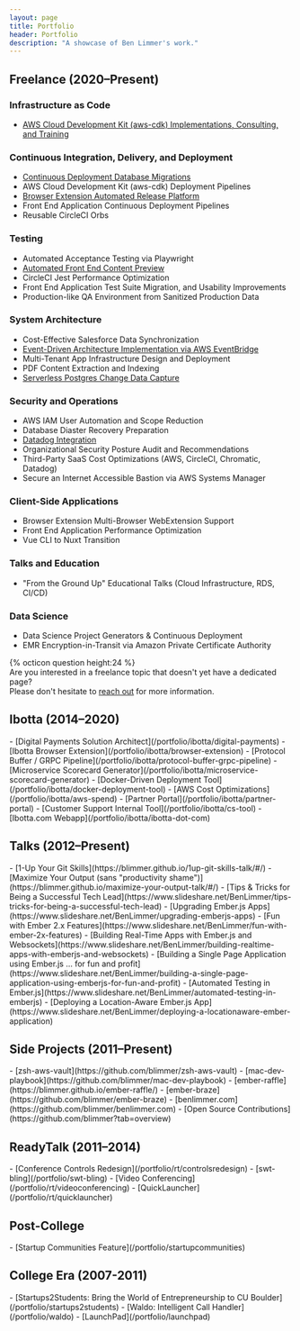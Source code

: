 ```yaml
---
layout: page
title: Portfolio
header: Portfolio
description: "A showcase of Ben Limmer's work."
---
```


<h2 class="anchor-fix" id="freelance">Freelance (2020&ndash;Present)</h2>

### Infrastructure as Code

- [AWS Cloud Development Kit (aws-cdk) Implementations, Consulting, and Training](/portfolio/freelance/aws-cdk-consulting)

### Continuous Integration, Delivery, and Deployment

- [Continuous Deployment Database Migrations](/portfolio/freelance/continuous-deployment-database-migrations)
- AWS Cloud Development Kit (aws-cdk) Deployment Pipelines
- [Browser Extension Automated Release Platform](/portfolio/freelance/browser-extension-automated-release-platform)
- Front End Application Continuous Deployment Pipelines
- Reusable CircleCI Orbs

### Testing

- Automated Acceptance Testing via Playwright
- [Automated Front End Content Preview](/portfolio/freelance/automated-front-end-content-preview)
- CircleCI Jest Performance Optimization
- Front End Application Test Suite Migration, and Usability Improvements
- Production-like QA Environment from Sanitized Production Data

### System Architecture

- Cost-Effective Salesforce Data Synchronization
- [Event-Driven Architecture Implementation via AWS EventBridge](/portfolio/freelance/event-driven-architecture)
- Multi-Tenant App Infrastructure Design and Deployment
- PDF Content Extraction and Indexing
- [Serverless Postgres Change Data Capture](/portfolio/freelance/serverless-postgres-change-data-capture)

### Security and Operations

- AWS IAM User Automation and Scope Reduction
- Database Diaster Recovery Preparation
- [Datadog Integration](/portfolio/freelance/datadog-integration)
- Organizational Security Posture Audit and Recommendations
- Third-Party SaaS Cost Optimizations (AWS, CircleCI, Chromatic, Datadog)
- Secure an Internet Accessible Bastion via AWS Systems Manager

### Client-Side Applications

- Browser Extension Multi-Browser WebExtension Support
- Front End Application Performance Optimization
- Vue CLI to Nuxt Transition

### Talks and Education

- "From the Ground Up" Educational Talks (Cloud Infrastructure, RDS, CI/CD)

### Data Science

- Data Science Project Generators & Continuous Deployment
- EMR Encryption-in-Transit via Amazon Private Certificate Authority

<div class="d-flex flex-row justify-content-center font-weight-lighter">
  <div class="pr-1 pb-1 align-self-center">{% octicon question height:24 %}</div>
  <div class="p-2">Are you interested in a freelance topic that
doesn't yet have a dedicated page? <br/> Please don't hesitate to <a href="/freelance/contact">reach out</a> for more information.</div>
</div>

<h2 class="anchor-fix" id="ibotta">Ibotta (2014&ndash;2020)</h2>
- [Digital Payments Solution Architect](/portfolio/ibotta/digital-payments)
- [Ibotta Browser Extension](/portfolio/ibotta/browser-extension)
- [Protocol Buffer / GRPC Pipeline](/portfolio/ibotta/protocol-buffer-grpc-pipeline)
- [Microservice Scorecard Generator](/portfolio/ibotta/microservice-scorecard-generator)
- [Docker-Driven Deployment Tool](/portfolio/ibotta/docker-deployment-tool)
- [AWS Cost Optimizations](/portfolio/ibotta/aws-spend)
- [Partner Portal](/portfolio/ibotta/partner-portal)
- [Customer Support Internal Tool](/portfolio/ibotta/cs-tool)
- [Ibotta.com Webapp](/portfolio/ibotta/ibotta-dot-com)

<h2 class="anchor-fix" id="talks">Talks (2012&ndash;Present)</h2>
- [1-Up Your Git Skills](https://blimmer.github.io/1up-git-skills-talk/#/)
- [Maximize Your Output (sans "productivity shame")](https://blimmer.github.io/maximize-your-output-talk/#/)
- [Tips & Tricks for Being a Successful Tech Lead](https://www.slideshare.net/BenLimmer/tips-tricks-for-being-a-successful-tech-lead)
- [Upgrading Ember.js Apps](https://www.slideshare.net/BenLimmer/upgrading-emberjs-apps)
- [Fun with Ember 2.x Features](https://www.slideshare.net/BenLimmer/fun-with-ember-2x-features)
- [Building Real-Time Apps with Ember.js and Websockets](https://www.slideshare.net/BenLimmer/building-realtime-apps-with-emberjs-and-websockets)
- [Building a Single Page Application using Ember.js ... for fun and profit](https://www.slideshare.net/BenLimmer/building-a-single-page-application-using-emberjs-for-fun-and-profit)
- [Automated Testing in Ember.js](https://www.slideshare.net/BenLimmer/automated-testing-in-emberjs)
- [Deploying a Location-Aware Ember.js App](https://www.slideshare.net/BenLimmer/deploying-a-locationaware-ember-application)

<h2 class="anchor-fix" id="side-projects">Side Projects (2011&ndash;Present)</h2>
- [zsh-aws-vault](https://github.com/blimmer/zsh-aws-vault)
- [mac-dev-playbook](https://github.com/blimmer/mac-dev-playbook)
- [ember-raffle](https://blimmer.github.io/ember-raffle/)
- [ember-braze](https://github.com/blimmer/ember-braze)
- [benlimmer.com](https://github.com/blimmer/benlimmer.com)
- [Open Source Contributions](https://github.com/blimmer?tab=overview)

<h2 class="anchor-fix" id="readytalk">ReadyTalk (2011&ndash;2014)</h2>
- [Conference Controls Redesign](/portfolio/rt/controlsredesign)
- [swt-bling](/portfolio/swt-bling)
- [Video Conferencing](/portfolio/rt/videoconferencing)
- [QuickLauncher](/portfolio/rt/quicklauncher)

<h2 class="anchor-fix" id="postcollege">Post-College</h2>
- [Startup Communities Feature](/portfolio/startupcommunities)

<h2 class="anchor-fix" id="collegeera">College Era (2007-2011)</h2>
- [Startups2Students: Bring the World of Entrepreneurship to CU Boulder](/portfolio/startups2students)
- [Waldo: Intelligent Call Handler](/portfolio/waldo)
- [LaunchPad](/portfolio/launchpad)
